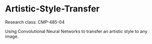 # Artistic-Style-Transfer
Research class: CMP-485-04

Using Convolutional Neural Networks to transfer an artistic style to any image.

